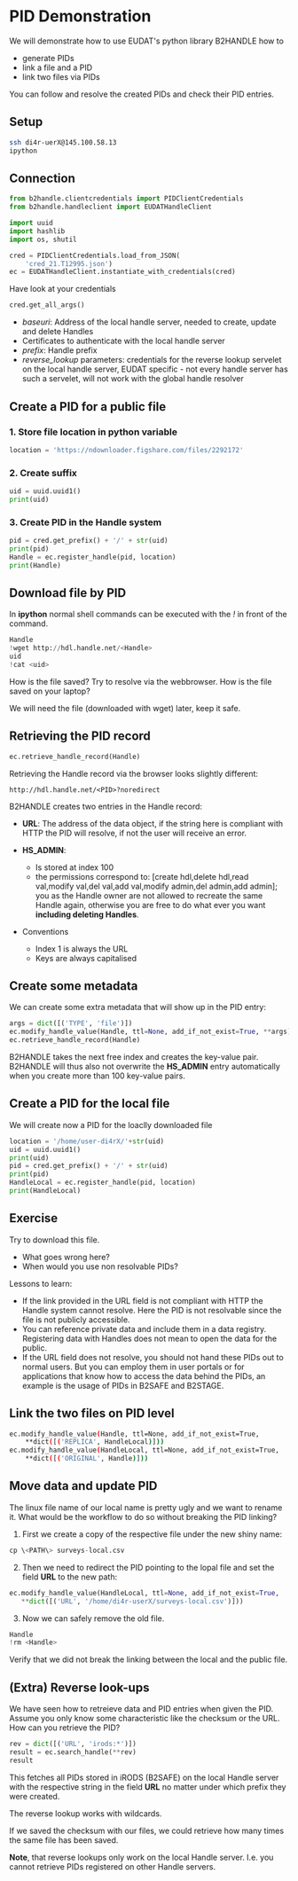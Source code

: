 # PID Demonstration

We will demonstrate how to use EUDAT's python library B2HANDLE how to 
- generate PIDs
- link a file and a PID
- link two files via PIDs

You can follow and resolve the created PIDs and check their PID entries.

## Setup
```sh
ssh di4r-uerX@145.100.58.13
ipython 
```

## Connection

```py
from b2handle.clientcredentials import PIDClientCredentials
from b2handle.handleclient import EUDATHandleClient

import uuid
import hashlib
import os, shutil

cred = PIDClientCredentials.load_from_JSON(
	'cred_21.T12995.json')
ec = EUDATHandleClient.instantiate_with_credentials(cred)
```

Have look at your credentials
```py
cred.get_all_args()
```

- *baseuri*: Address of the local handle server, needed to create, update and delete Handles
- Certificates to authenticate with the local handle server
- *prefix*: Handle prefix
- *reverse_lookup* parameters: credentials for the reverse lookup servelet on the local handle server, EUDAT specific - not every handle server has such a servelet, will not work with the global handle resolver

## Create a PID for a public file
### 1. Store file location in python variable

```py
location = 'https://ndownloader.figshare.com/files/2292172'
```

### 2. Create suffix

```py
uid = uuid.uuid1()
print(uid)
```

### 3. Create PID in the Handle system

```py
pid = cred.get_prefix() + '/' + str(uid)
print(pid)
Handle = ec.register_handle(pid, location)
print(Handle)
```

## Download file by PID
In **ipython** normal shell commands can be executed with the *!* in front of the command.

```py
Handle
!wget http://hdl.handle.net/<Handle>
uid
!cat <uid>
```
How is the file saved? Try to resolve via the webbrowser. How is the file saved on your laptop?

We will need the file (downloaded with wget) later, keep it safe.

## Retrieving the PID record

```py
ec.retrieve_handle_record(Handle)
```

Retrieving the Handle record via the browser looks slightly different:

```
http://hdl.handle.net/<PID>?noredirect
```

B2HANDLE creates two entries in the Handle record:

- **URL**: The address of the data object, if the string here is compliant with HTTP the PID will resolve, if not the user will receive an error.

- **HS_ADMIN**: 
	- Is stored at index 100 
	- the permissions correspond to: [create hdl,delete hdl,read val,modify val,del val,add val,modify admin,del admin,add admin]; you as the Handle owner are not allowed to recreate the same Handle again, otherwise you are free to do what ever you want **including deleting Handles**.

- Conventions
	- Index 1 is always the URL
	- Keys are always capitalised	

## Create some metadata
We can create some extra metadata that will show up in the PID entry:

```py
args = dict([('TYPE', 'file')])
ec.modify_handle_value(Handle, ttl=None, add_if_not_exist=True, **args)
ec.retrieve_handle_record(Handle)
```

B2HANDLE takes the next free index and creates the key-value pair. B2HANDLE will thus also not overwrite the **HS_ADMIN** entry automatically when you create more than 100 key-value pairs.

## Create a PID for the local file
We will create now a PID for the loaclly downloaded file

```py
location = '/home/user-di4rX/'+str(uid)
uid = uuid.uuid1()
print(uid)
pid = cred.get_prefix() + '/' + str(uid)
print(pid)
HandleLocal = ec.register_handle(pid, location)
print(HandleLocal)
```

## Exercise
Try to download this file. 

- What goes wrong here?
- When would you use non resolvable PIDs?


Lessons to learn:

- If the link provided in the URL field is not compliant with HTTP the Handle system cannot resolve. Here the PID is not resolvable since the file is not publicly accessible.
- You can reference private data and include them in a data registry. Registering data with Handles does not mean to open the data for the public.
- If the URL field does not resolve, you should not hand these PIDs out to normal users. But you can employ them in user portals or for applications that know how to access the data behind the PIDs, an example is the usage of PIDs in B2SAFE and B2STAGE.


## Link the two files on PID level
```sh
ec.modify_handle_value(Handle, ttl=None, add_if_not_exist=True, 
	**dict([('REPLICA', HandleLocal)]))
ec.modify_handle_value(HandleLocal, ttl=None, add_if_not_exist=True, 
	**dict([('ORIGINAL', Handle)]))
```

## Move data and update PID
The linux file name of our local name is pretty ugly and we want to rename it.
What would be the workflow to do so without breaking the PID linking?

1. First we create a copy of the respective file under the new shiny name:

 ```py 
 cp \<PATH\> surveys-local.csv
 ```

2. Then we need to redirect the PID pointing to the lopal file and set the field **URL** to the new path:

 ```py
 ec.modify_handle_value(HandleLocal, ttl=None, add_if_not_exist=True, 
	**dict([('URL', '/home/di4r-userX/surveys-local.csv')]))
 ```
 
3. Now we can safely remove the old file.

  ```py
  Handle
  !rm <Handle>
  ```
  
Verify that we did not break the linking between the local and the public file.

## (Extra) Reverse look-ups
We have seen how to retreieve data and PID entries when given the PID. Assume you only know some characteristic like the checksum or the URL. How can you retrieve the PID?

```py
rev = dict([('URL', 'irods:*')])
result = ec.search_handle(**rev)
result
```
This fetches all PIDs stored in iRODS (B2SAFE) on the local Handle server with the respective string in the field **URL** no matter under which prefix they were created.

The reverse lookup works with wildcards.

If we saved the checksum with our files, we could retrieve how many times the same file has been saved.

**Note**, that reverse lookups only work on the local Handle server. I.e. you cannot retrieve PIDs registered on other Handle servers.

